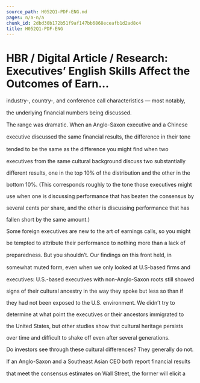 ```yaml
---
source_path: H052Q1-PDF-ENG.md
pages: n/a-n/a
chunk_id: 2dbd30b172b51f9af147bb6868eceafb1d2ad8c4
title: H052Q1-PDF-ENG
---
```

# HBR / Digital Article / Research: Executives’ English Skills Affect the Outcomes of Earn…

industry-, country-, and conference call characteristics — most notably,

the underlying ﬁnancial numbers being discussed.

The range was dramatic. When an Anglo-Saxon executive and a Chinese

executive discussed the same ﬁnancial results, the difference in their tone

tended to be the same as the difference you might ﬁnd when two

executives from the same cultural background discuss two substantially

different results, one in the top 10% of the distribution and the other in the

bottom 10%. (This corresponds roughly to the tone those executives might

use when one is discussing performance that has beaten the consensus by

several cents per share, and the other is discussing performance that has

fallen short by the same amount.)

Some foreign executives are new to the art of earnings calls, so you might

be tempted to attribute their performance to nothing more than a lack of

preparedness. But you shouldn’t. Our ﬁndings on this front held, in

somewhat muted form, even when we only looked at U.S-based ﬁrms and

executives: U.S.-based executives with non-Anglo-Saxon roots still showed

signs of their cultural ancestry in the way they spoke but less so than if

they had not been exposed to the U.S. environment. We didn’t try to

determine at what point the executives or their ancestors immigrated to

the United States, but other studies show that cultural heritage persists

over time and difficult to shake off even after several generations.

Do investors see through these cultural differences? They generally do not.

If an Anglo-Saxon and a Southeast Asian CEO both report ﬁnancial results

that meet the consensus estimates on Wall Street, the former will elicit a
